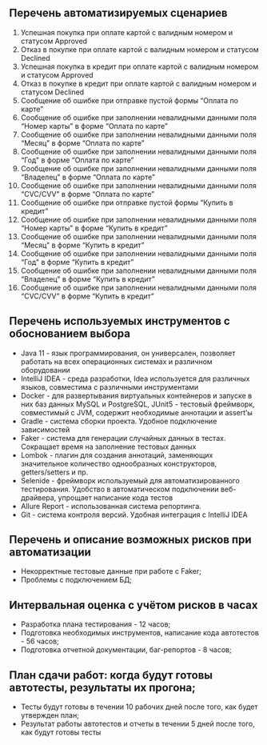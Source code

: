 ## Перечень автоматизируемых сценариев

1. Успешная покупка при оплате картой с валидным номером и статусом Approved
2. Отказ в покупке при оплате картой с валидным номером и статусом Declined
3. Успешная покупка в кредит при оплате картой с валидным номером и статусом Approved 
4. Отказ в покупке в кредит при оплате картой с валидным номером и статусом Declined
5. Сообщение об ошибке при отправке пустой формы “Оплата по карте”
6. Сообщение об ошибке при заполнении невалидными данными поля “Номер карты" в форме “Оплата по карте”
7. Сообщение об ошибке при заполнении невалидными данными поля “Месяц" в форме “Оплата по карте”
8. Сообщение об ошибке при заполнении невалидными данными поля “Год" в форме “Оплата по карте”
9. Сообщение об ошибке при заполнении невалидными данными поля “Владелец" в форме “Оплата по карте”
10. Сообщение об ошибке при заполнении невалидными данными поля “CVC/CVV" в форме “Оплата по карте”
11. Сообщение об ошибке при отправке пустой формы “Купить в кредит”
12. Сообщение об ошибке при заполнении невалидными данными поля “Номер карты" в форме “Купить в кредит”
13. Сообщение об ошибке при заполнении невалидными данными поля “Месяц" в форме “Купить в кредит”
14. Сообщение об ошибке при заполнении невалидными данными поля “Год" в форме “Купить в кредит”
15. Сообщение об ошибке при заполнении невалидными данными поля “Владелец" в форме “Купить в кредит”
16. Сообщение об ошибке при заполнении невалидными данными поля “CVC/CVV" в форме “Купить в кредит”


## Перечень используемых инструментов с обоснованием выбора

+ Java 11 - язык программирования, он универсален, позволяет работать на всех операционных системах и различном оборудовании
+ IntelliJ IDEA - среда разработки, Idea используется для различных языков, совместима с различными инструментами
+ Docker - для развертывания виртуальных контейнеров и запуске в них баз данных MySQL и PostgreSQL, JUnit5 - тестовый фреймворк, совместимый с JVM, содержит необходимые аннотации и assert’ы
+ Gradle - система сборки проекта. Удобное подключение зависимостей
+ Faker - система для генерации случайных данных в тестах. Сокращает время на заполнение тестовых данных
+ Lombok - плагин для создания аннотаций, заменяющих значительное количество однообразных конструкторов, getters/setters и пр.
+ Selenide - фреймворк используемый для автоматизированного тестирования. Удобство в автоматическом подключении веб-драйвера, упрощает написание кода тестов
+ Allure Report - использованная система репортинга.
+ Git - система контроля версий. Удобная интеграция с IntelliJ IDEA


## Перечень и описание возможных рисков при автоматизации
+ Некорректные тестовые данные при работе с Faker;
+ Проблемы с подключением БД;

## Интервальная оценка с учётом рисков в часах
+ Разработка плана тестирования - 12 часов;
+ Подготовка необходимых инструментов, написание кода автотестов - 56 часов;
+ Подготовка отчетной документации, баг-репортов - 8 часов;

## План сдачи работ: когда будут готовы автотесты, результаты их прогона;
+ Тесты будут готовы в течении 10 рабочих дней после того, как будет утвержден план;
+ Результат работы автотестов и отчеты в течении 5 дней после того, как будут готовы тесты
